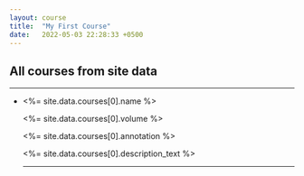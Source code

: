 ```yaml
---
layout: course
title:  "My First Course"
date:   2022-05-03 22:28:33 +0500
---
```


<h2 class="subtitle">All courses from site data</h2>
<hr>

<ul>
    <li>
      <p><%= site.data.courses[0].name %></p>
      <p><%= site.data.courses[0].volume %></p>
      <p><%= site.data.courses[0].annotation %></p>
      <p><%= site.data.courses[0].description_text %></p>
    </li>
    <hr>
</ul>
